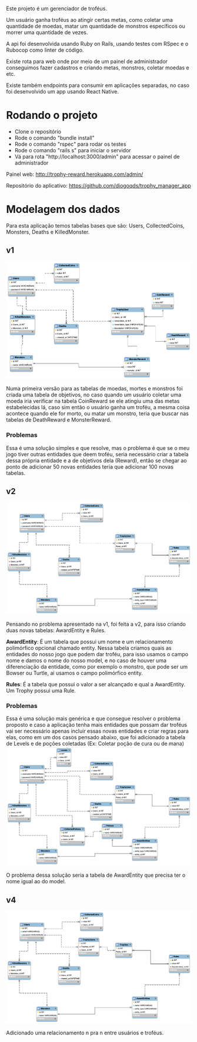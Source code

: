 Este projeto é um gerenciador de troféus.

Um usuário ganha troféus ao atingir certas metas, como coletar uma quantidade de moedas,
matar um quantidade de monstros específicos ou morrer uma quantidade de vezes.

A api foi desenvolvida usando Ruby on Rails, usando testes com RSpec e o Rubocop como linter de código.

Existe rota para web onde por meio de um painel de administrador conseguimos fazer cadastros e criando metas, monstros, coletar moedas e etc.

Existe também endpoints para consumir em aplicações separadas, no caso foi desenvolvido um app usando React Native.

# Rodando o projeto
- Clone o repositório
- Rode o comando "bundle install"
- Rode o comando "rspec" para rodar os testes
- Rode o comando "rails s" para iniciar o servidor
- Vá para rota "http://localhost:3000/admin" para acessar o painel de administrador

Painel web: http://trophy-reward.herokuapp.com/admin/

Repositório do aplicativo: https://github.com/diogoqds/trophy_manager_app

# Modelagem dos dados

Para esta aplicação temos tabelas bases que são: Users, CollectedCoins, Monsters, Deaths e KilledMonster.

## v1
![bd-v1](bd-v1.png)


Numa primeira versão para as tabelas de moedas, mortes e monstros foi criada uma tabela de objetivos, no caso quando um usuário coletar uma moeda iria verificar na tabela CoinReward se ele atingiu uma das metas estabelecidas lá, caso sim então o usuário ganha um troféu, a mesma coisa acontece quando ele for morto, ou matar um monstro, teria que buscar nas tabelas de DeathReward e MonsterReward.

### **Problemas**
Essa é uma solução simples e que resolve, mas o problema é que se o meu jogo tiver outras entidades que deem troféu, seria necessário criar a tabela dessa própria entidade e a de objetivos dela (Reward), então se chegar ao ponto de adicionar 50 novas entidades teria que adicionar 100 novas tabelas.

## v2
![bd-v2](bd-v2.png)

Pensando no problema apresentado na v1, foi feita a v2, para isso criando duas novas tabelas: AwardEntity e Rules.

**AwardEntity**: É um tabela que possui um nome e um relacionamento polimórfico opcional chamado entity. 
Nessa tabela criamos quais as entidades do nosso jogo que podem dar troféu, para isso usamos o campo nome e damos o nome do nosso model, e no caso de houver uma diferenciação da entidade, como por exemplo o monstro, que pode ser um Bowser ou Turtle, ai usamos o campo polimórfico entity.

**Rules**: É a tabela que possui o valor a ser alcançado e qual a AwardEntity.
Um Trophy possui uma Rule.

### **Problemas**
Essa é uma solução mais genérica e que consegue resolver o problema proposto e caso a aplicação tenha mais entidades que possam dar troféus vai ser necessário apenas incluir essas novas entidades e criar regras para elas, como em um dos casos pensado abaixo, que foi adicionado a tabela de Levels e de poções coletadas (Ex: Coletar poção de cura ou de mana)
![bd-v3](bd-v3.png)

O problema dessa solução seria a tabela de AwardEntity que precisa ter o nome igual ao do model.

## v4
![bd-v4](bd-v4.png)

Adicionado uma relacionamento n pra n entre usuários e troféus.